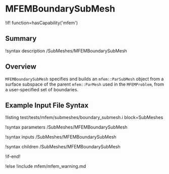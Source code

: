 # MFEMBoundarySubMesh

!if! function=hasCapability('mfem')

## Summary

!syntax description /SubMeshes/MFEMBoundarySubMesh

## Overview

`MFEMBoundarySubMesh` specifies and builds an `mfem::ParSubMesh` object from a surface subspace of
the parent `mfem::ParMesh` used in the `MFEMProblem`, from a user-specified set of boundaries.

## Example Input File Syntax

!listing test/tests/mfem/submeshes/boundary_submesh.i block=SubMeshes

!syntax parameters /SubMeshes/MFEMBoundarySubMesh

!syntax inputs /SubMeshes/MFEMBoundarySubMesh

!syntax children /SubMeshes/MFEMBoundarySubMesh

!if-end!

!else
!include mfem/mfem_warning.md
